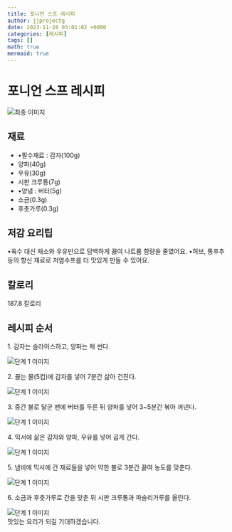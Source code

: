 ```yaml
---
title: 포니언 스프 레시피
author: jjprojectg
date: 2023-11-28 03:01:02 +0000
categories: [레시피]
tags: []
math: true
mermaid: true
---
```

<meta name="og:type" content="website"/>
<meta charset="UTF-8"/>
<div class="header">
  <h1>포니언 스프 레시피</h1>
</div>

<div class="container my-4">
  <div class="row">
    <div class="col-12 col-md-6">
      <div class="recipe-image">
        <img src="http://www.foodsafetykorea.go.kr/uploadimg/20230313/20230313030603_1678687563726.jpg" class="step-image" alt="최종 이미지"/>
      </div>
    </div>
    <div class="col-12 col-md-6">
      <div class="ingredients">
        <h2>재료</h2>
        <ul class="card">
          <li> •필수재료 : 감자(100g) </li>
          <li>  양파(40g) </li>
          <li>  우유(30g) </li>
          <li>  시판 크루통(7g) </li>
          <li> •양념 : 버터(5g) </li>
          <li>  소금(0.3g) </li>
          <li>  후춧가루(0.3g) </li>
</ul>
      </div>
    </div>
    <div class="col-12 col-md-6">
      <div class="ingredients">
        <h2>저감 요리팁</h2>
        <div class="card"> 
          <p>
            •육수 대신 채소와 우유만으로 담백하게 끓여 나트륨 함량을 줄였어요.
•허브, 통후추 등의 향신 재료로 저염수프를 더 맛있게 만들 수 있어요.
          </p>
        </div>
      </div>
      <div class="ingredients">
        <h2>칼로리</h2>
        <div class="card"> 
          <p>
            187.8 칼로리
          </p>
        </div>
      </div>
    </div>
  </div>

  <h2 class="my-4">레시피 순서</h2>
  <div class="card recipe-card">
    <div class="card-body recipe-step">
      <p class="card-text step-description">1. 감자는 슬라이스하고, 양파는 채 썬다.</p>
      <img src="http://www.foodsafetykorea.go.kr/uploadimg/20230309/20230309095425_1678323265283.jpg" alt="단계 1 이미지" class="step-image"/>
    </div>
  </div>
  <div class="card recipe-card">
    <div class="card-body recipe-step">
      <p class="card-text step-description">2. 끓는 물(5컵)에 감자를 넣어 7분간 삶아 건진다.</p>
      <img src="http://www.foodsafetykorea.go.kr/uploadimg/20230309/20230309100820_1678324100273.jpg" alt="단계 1 이미지" class="step-image"/>
    </div>
  </div>
  <div class="card recipe-card">
    <div class="card-body recipe-step">
      <p class="card-text step-description">3. 중간 불로 달군 팬에 버터를 두른 뒤 양파를 넣어 3~5분간 볶아 꺼낸다.</p>
      <img src="http://www.foodsafetykorea.go.kr/uploadimg/20230309/20230309101704_1678324624935.jpg" alt="단계 1 이미지" class="step-image"/>
    </div>
  </div>
  <div class="card recipe-card">
    <div class="card-body recipe-step">
      <p class="card-text step-description">4. 믹서에 삶은 감자와 양파, 우유를 넣어 곱게 간다.</p>
      <img src="http://www.foodsafetykorea.go.kr/uploadimg/20230309/20230309101739_1678324659988.jpg" alt="단계 1 이미지" class="step-image"/>
    </div>
  </div>
  <div class="card recipe-card">
    <div class="card-body recipe-step">
      <p class="card-text step-description">5. 냄비에 믹서에 간 재료들을 넣어 약한 불로 3분간 끓여 농도를 맞춘다.</p>
      <img src="http://www.foodsafetykorea.go.kr/uploadimg/20230309/20230309101758_1678324678108.jpg" alt="단계 1 이미지" class="step-image"/>
    </div>
  </div>
  <div class="card recipe-card">
    <div class="card-body recipe-step">
      <p class="card-text step-description">6. 소금과 후춧가루로 간을 맞춘 뒤 시판 크루통과 파슬리가루를 올린다.</p>
      <img src="http://www.foodsafetykorea.go.kr/uploadimg/20230309/20230309101817_1678324697234.jpg" alt="단계 1 이미지" class="step-image"/>
    </div>
  </div>

</div>
맛있는 요리가 되길 기대하겠습니다.
